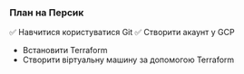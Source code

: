 ### План на Персик
✅ Навчитися користуватися Git
✅ Створити акаунт у GCP
- Встановити Terraform
- Створити віртуальну машину за допомогою Terraform

